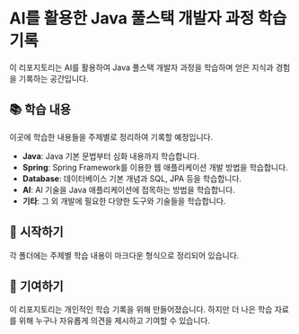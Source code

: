 # AI를 활용한 Java 풀스택 개발자 과정 학습 기록

이 리포지토리는 AI를 활용하여 Java 풀스택 개발자 과정을 학습하며 얻은 지식과 경험을 기록하는 공간입니다.

## 📚 학습 내용

이곳에 학습한 내용들을 주제별로 정리하여 기록할 예정입니다.

- **Java**: Java 기본 문법부터 심화 내용까지 학습합니다.
- **Spring**: Spring Framework를 이용한 웹 애플리케이션 개발 방법을 학습합니다.
- **Database**: 데이터베이스 기본 개념과 SQL, JPA 등을 학습합니다.
- **AI**: AI 기술을 Java 애플리케이션에 접목하는 방법을 학습합니다.
- **기타**: 그 외 개발에 필요한 다양한 도구와 기술들을 학습합니다.

## 🚀 시작하기

각 폴더에는 주제별 학습 내용이 마크다운 형식으로 정리되어 있습니다.

## 🤝 기여하기

이 리포지토리는 개인적인 학습 기록을 위해 만들어졌습니다. 하지만 더 나은 학습 자료를 위해 누구나 자유롭게 의견을 제시하고 기여할 수 있습니다.
